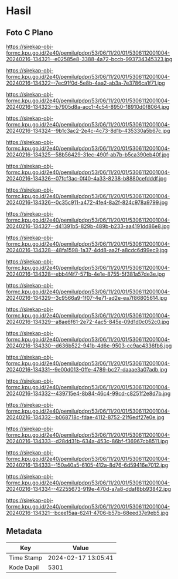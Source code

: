# Hasil

## Foto C Plano

https://sirekap-obj-formc.kpu.go.id/2e40/pemilu/pdpr/53/06/11/20/01/5306112001004-20240216-134321--e02585e8-3388-4a72-bccb-993734345323.jpg

https://sirekap-obj-formc.kpu.go.id/2e40/pemilu/pdpr/53/06/11/20/01/5306112001004-20240216-134322--7ec91f0d-5e8b-4aa2-ab3a-7e3786ca1f71.jpg

https://sirekap-obj-formc.kpu.go.id/2e40/pemilu/pdpr/53/06/11/20/01/5306112001004-20240216-134323--b7905d8a-acc1-4c54-8950-18910d0f8064.jpg

https://sirekap-obj-formc.kpu.go.id/2e40/pemilu/pdpr/53/06/11/20/01/5306112001004-20240216-134324--9b1c3ac2-2e4c-4c73-8d1b-435330a5b67c.jpg

https://sirekap-obj-formc.kpu.go.id/2e40/pemilu/pdpr/53/06/11/20/01/5306112001004-20240216-134325--58b56429-31ec-490f-ab7b-b5ca390eb40f.jpg

https://sirekap-obj-formc.kpu.go.id/2e40/pemilu/pdpr/53/06/11/20/01/5306112001004-20240216-134326--07fcf3ac-0f40-4a33-8238-b8880cefdddf.jpg

https://sirekap-obj-formc.kpu.go.id/2e40/pemilu/pdpr/53/06/11/20/01/5306112001004-20240216-134326--0c35c911-a472-4fe4-8a2f-824c978a9799.jpg

https://sirekap-obj-formc.kpu.go.id/2e40/pemilu/pdpr/53/06/11/20/01/5306112001004-20240216-134327--d41391b5-829b-489b-b233-aa4191dd86e8.jpg

https://sirekap-obj-formc.kpu.go.id/2e40/pemilu/pdpr/53/06/11/20/01/5306112001004-20240216-134328--48fa1598-1a37-4dd8-aa2f-a8cdc6d99ec9.jpg

https://sirekap-obj-formc.kpu.go.id/2e40/pemilu/pdpr/53/06/11/20/01/5306112001004-20240216-134328--ebb4f4f7-571b-4e1e-8755-5f381a57de3e.jpg

https://sirekap-obj-formc.kpu.go.id/2e40/pemilu/pdpr/53/06/11/20/01/5306112001004-20240216-134329--3c9566a9-1f07-4e71-ad2e-ea7f86805614.jpg

https://sirekap-obj-formc.kpu.go.id/2e40/pemilu/pdpr/53/06/11/20/01/5306112001004-20240216-134329--a8ae6f61-2e72-4ac5-845e-09d1d0c052c0.jpg

https://sirekap-obj-formc.kpu.go.id/2e40/pemilu/pdpr/53/06/11/20/01/5306112001004-20240216-134330--d636b522-941b-4d6e-9503-cc9ac4336fb6.jpg

https://sirekap-obj-formc.kpu.go.id/2e40/pemilu/pdpr/53/06/11/20/01/5306112001004-20240216-134331--9e00d013-0ffe-4789-bc27-daaae3a07adb.jpg

https://sirekap-obj-formc.kpu.go.id/2e40/pemilu/pdpr/53/06/11/20/01/5306112001004-20240216-134332--439715e4-8b84-46c4-99cd-c8251f2e8d7b.jpg

https://sirekap-obj-formc.kpu.go.id/2e40/pemilu/pdpr/53/06/11/20/01/5306112001004-20240216-134332--b068718c-fdae-4112-8752-21f6edf27e0e.jpg

https://sirekap-obj-formc.kpu.go.id/2e40/pemilu/pdpr/53/06/11/20/01/5306112001004-20240216-134333--d28dd31b-634a-453c-86bf-f36967cb8511.jpg

https://sirekap-obj-formc.kpu.go.id/2e40/pemilu/pdpr/53/06/11/20/01/5306112001004-20240216-134333--150a40a5-6105-412a-8d76-6d59416e7012.jpg

https://sirekap-obj-formc.kpu.go.id/2e40/pemilu/pdpr/53/06/11/20/01/5306112001004-20240216-134334--42255673-919e-470d-a7a8-ddaf8bb93842.jpg

https://sirekap-obj-formc.kpu.go.id/2e40/pemilu/pdpr/53/06/11/20/01/5306112001004-20240216-134321--bcee15aa-6241-4706-b57b-68eed37e9eb5.jpg


## Metadata

| Key        | Value               |
| ---------- | ------------------- |
| Time Stamp | 2024-02-17 13:05:41 |
| Kode Dapil | 5301                |



